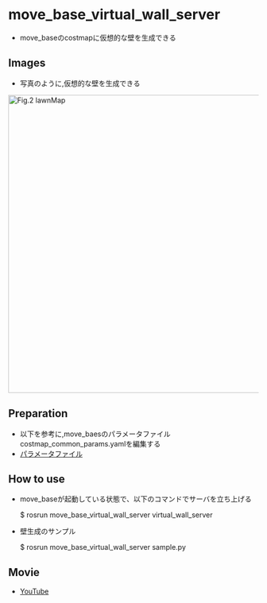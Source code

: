 # move_base_virtual_wall_server

+ move_baseのcostmapに仮想的な壁を生成できる  

## Images
+ 写真のように,仮想的な壁を生成できる

<img src="https://github.com/hoshianaaa/move_base_virtual_wall_server/blob/master/images/wall.png" title="図２壁生成後 after" width="600px" alt="Fig.2 lawnMap">

## Preparation

+ 以下を参考に,move_baesのパラメータファイルcostmap_common_params.yamlを編集する  
+ [パラメータファイル](https://github.com/hoshianaaa/move_base_virtual_wall_server/blob/master/params/costmap_common_params.yaml)

## How to use

+ move_baseが起動している状態で、以下のコマンドでサーバを立ち上げる


     $ rosrun move_base_virtual_wall_server virtual_wall_server
  
+ 壁生成のサンプル
    
     $ rosrun move_base_virtual_wall_server sample.py

## Movie
+ [YouTube](https://www.youtube.com/watch?v=yeid-L35hc0&feature=youtu.be)
